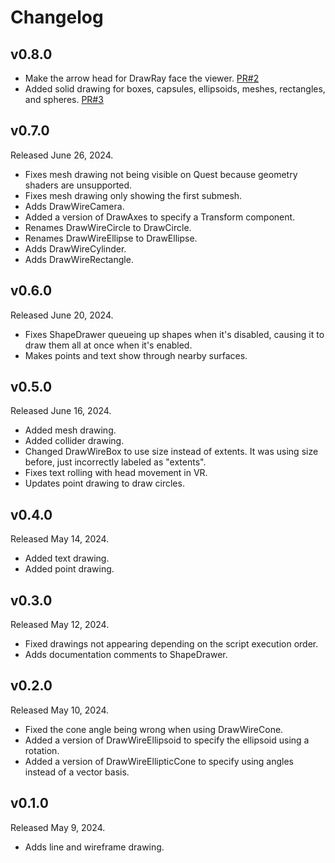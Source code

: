 # Changelog

## v0.8.0

- Make the arrow head for DrawRay face the viewer. [PR#2](https://github.com/Vavassor/ParaDraw/pull/2)
- Added solid drawing for boxes, capsules, ellipsoids, meshes, rectangles, and spheres. [PR#3](https://github.com/Vavassor/ParaDraw/pull/7)

## v0.7.0

Released June 26, 2024.

- Fixes mesh drawing not being visible on Quest because geometry shaders are unsupported.
- Fixes mesh drawing only showing the first submesh.
- Adds DrawWireCamera.
- Added a version of DrawAxes to specify a Transform component.
- Renames DrawWireCircle to DrawCircle.
- Renames DrawWireEllipse to DrawEllipse.
- Adds DrawWireCylinder.
- Adds DrawWireRectangle.

## v0.6.0

Released June 20, 2024.

- Fixes ShapeDrawer queueing up shapes when it's disabled, causing it to draw them all at once when it's enabled.
- Makes points and text show through nearby surfaces.

## v0.5.0

Released June 16, 2024.

- Added mesh drawing.
- Added collider drawing.
- Changed DrawWireBox to use size instead of extents. It was using size before, just incorrectly labeled as "extents".
- Fixes text rolling with head movement in VR.
- Updates point drawing to draw circles.

## v0.4.0

Released May 14, 2024.

- Added text drawing.
- Added point drawing.

## v0.3.0

Released May 12, 2024.

- Fixed drawings not appearing depending on the script execution order.
- Adds documentation comments to ShapeDrawer.

## v0.2.0

Released May 10, 2024.

- Fixed the cone angle being wrong when using DrawWireCone.
- Added a version of DrawWireEllipsoid to specify the ellipsoid using a rotation.
- Added a version of DrawWireEllipticCone to specify using angles instead of a vector basis.

## v0.1.0

Released May 9, 2024.

- Adds line and wireframe drawing.
